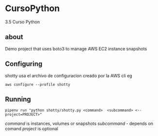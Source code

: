 # CursoPython
3.5 Curso Python

## about
Demo project that uses boto3 to manage AWS EC2 instance snapshots

## Configuring

shotty usa el archivo de configuracion creado por la AWS cli eg

`aws configure --profile shotty`

## Running

`pipenv run "python shotty/shotty.py <command> 
<subcommand> <--project=PROJECT>"`

*command* is instances, volumes or snapshots
*subcommand* - depends on comand
*project* is optional
